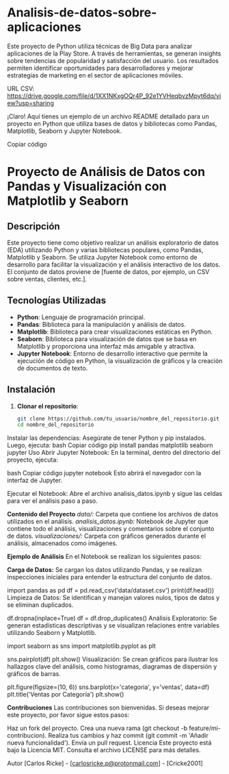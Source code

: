 # Analisis-de-datos-sobre-aplicaciones
 Este proyecto de Python utiliza técnicas de Big Data para analizar aplicaciones de la Play Store. A través de herramientas, se generan insights sobre tendencias de popularidad y satisfacción del usuario. Los resultados permiten identificar oportunidades para desarrolladores y mejorar estrategias de marketing en el sector de aplicaciones móviles.

URL CSV: https://drive.google.com/file/d/1XX1NKxgOQr4P_92e1YVHeqbvzMpyt6dq/view?usp=sharing


¡Claro! Aquí tienes un ejemplo de un archivo README detallado para un proyecto en Python que utiliza bases de datos y bibliotecas como Pandas, Matplotlib, Seaborn y Jupyter Notebook.


Copiar código
# Proyecto de Análisis de Datos con Pandas y Visualización con Matplotlib y Seaborn

## Descripción

Este proyecto tiene como objetivo realizar un análisis exploratorio de datos (EDA) utilizando Python y varias bibliotecas populares, como Pandas, Matplotlib y Seaborn. Se utiliza Jupyter Notebook como entorno de desarrollo para facilitar la visualización y el análisis interactivo de los datos. El conjunto de datos proviene de [fuente de datos, por ejemplo, un CSV sobre ventas, clientes, etc.].

## Tecnologías Utilizadas

- **Python**: Lenguaje de programación principal.
- **Pandas**: Biblioteca para la manipulación y análisis de datos.
- **Matplotlib**: Biblioteca para crear visualizaciones estáticas en Python.
- **Seaborn**: Biblioteca para visualización de datos que se basa en Matplotlib y proporciona una interfaz más amigable y atractiva.
- **Jupyter Notebook**: Entorno de desarrollo interactivo que permite la ejecución de código en Python, la visualización de gráficos y la creación de documentos de texto.

## Instalación

1. **Clonar el repositorio**:
   
   ```bash
   git clone https://github.com/tu_usuario/nombre_del_repositorio.git
   cd nombre_del_repositorio
Instalar las dependencias: Asegúrate de tener Python y pip instalados. Luego, ejecuta:
bash
Copiar código
pip install pandas matplotlib seaborn jupyter
Uso
Abrir Jupyter Notebook: En la terminal, dentro del directorio del proyecto, ejecuta:

bash
Copiar código
jupyter notebook
Esto abrirá el navegador con la interfaz de Jupyter.

Ejecutar el Notebook: Abre el archivo analisis_datos.ipynb y sigue las celdas para ver el análisis paso a paso.

**Contenido del Proyecto**
*data/:* Carpeta que contiene los archivos de datos utilizados en el análisis.
*analisis_datos.ipynb:* Notebook de Jupyter que contiene todo el análisis, visualizaciones y comentarios sobre el conjunto de datos.
*visualizaciones/:* Carpeta con gráficos generados durante el análisis, almacenados como imágenes.

**Ejemplo de Análisis**
En el Notebook se realizan los siguientes pasos:

**Carga de Datos:** Se cargan los datos utilizando Pandas, y se realizan inspecciones iniciales para entender la estructura del conjunto de datos.


import pandas as pd
df = pd.read_csv('data/dataset.csv')
print(df.head())
Limpieza de Datos: Se identifican y manejan valores nulos, tipos de datos y se eliminan duplicados.


df.dropna(inplace=True)
df = df.drop_duplicates()
Análisis Exploratorio: Se generan estadísticas descriptivas y se visualizan relaciones entre variables utilizando Seaborn y Matplotlib.


import seaborn as sns
import matplotlib.pyplot as plt

sns.pairplot(df)
plt.show()
Visualización: Se crean gráficos para ilustrar los hallazgos clave del análisis, como histogramas, diagramas de dispersión y gráficos de barras.


plt.figure(figsize=(10, 6))
sns.barplot(x='categoria', y='ventas', data=df)
plt.title('Ventas por Categoría')
plt.show()

**Contribuciones**
Las contribuciones son bienvenidas. Si deseas mejorar este proyecto, por favor sigue estos pasos:

Haz un fork del proyecto.
Crea una nueva rama (git checkout -b feature/mi-contribucion).
Realiza tus cambios y haz commit (git commit -m 'Añadir nueva funcionalidad').
Envía un pull request.
Licencia
Este proyecto está bajo la Licencia MIT. Consulta el archivo LICENSE para más detalles.

Autor
[Carlos Ricke] - [carlosricke.p@protonmail.com] - [Cricke2001]
